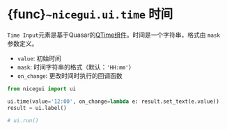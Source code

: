 # {func}`~nicegui.ui.time` 时间

`Time Input`元素是基于Quasar的[QTime组件](https://quasar.dev/vue-components/date)。时间是一个字符串，格式由 `mask` 参数定义。

- `value`: 初始时间
- `mask`: 时间字符串的格式（默认：`'HH:mm'`）
- `on_change`: 更改时间时执行的回调函数

```python
from nicegui import ui

ui.time(value='12:00', on_change=lambda e: result.set_text(e.value))
result = ui.label()

# ui.run()
```
